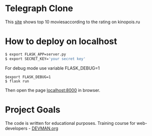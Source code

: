 # Telegraph Clone

This [site](http://80.211.16.55:8002) shows top 10 moviesaccording to the rating on kinopois.ru

# How to deploy on localhost

```bash
$ export FLASK_APP=server.py
$ export SECRET_KEY='your secret key'
```
For debug mode use variable FLASK_DEBUG=1
```
$export FLASK_DEBUG=1
$ flask run
```

Then open the page [localhost:8000](http://localhost:8000) in browser.

# Project Goals

The code is written for educational purposes. Training course for web-developers - [DEVMAN.org](https://devman.org)
